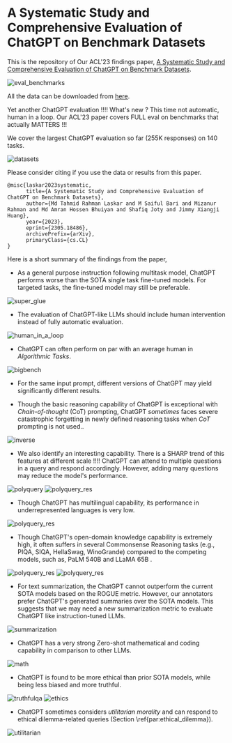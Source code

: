 # A Systematic Study and Comprehensive Evaluation of ChatGPT on Benchmark Datasets

This is the repository of Our ACL'23 findings paper, [A Systematic Study and Comprehensive Evaluation of ChatGPT on Benchmark Datasets](https://arxiv.org/pdf/2305.18486.pdf).

![eval_benchmarks](https://github.com/ntunlp/ChatGPT_Eval/blob/main/eval.jpg)

All the data can be downloaded from [here](https://drive.google.com/drive/folders/1eC2zEpq_7zxG4l3BSdt8THzzIu_mGnBa?usp=sharing).


Yet another ChatGPT evaluation !!!! What's new ? This time not automatic, human in a loop. 
Our ACL'23 paper covers FULL eval on benchmarks that actually MATTERS !!!

We cover the largest ChatGPT evaluation so far (255K responses) on 140 tasks.

![datasets](https://github.com/ntunlp/ChatGPT_Eval/blob/main/figures/17.PNG)


Please consider citing if you use the data or results from this paper.

```
@misc{laskar2023systematic,
      title={A Systematic Study and Comprehensive Evaluation of ChatGPT on Benchmark Datasets}, 
      author={Md Tahmid Rahman Laskar and M Saiful Bari and Mizanur Rahman and Md Amran Hossen Bhuiyan and Shafiq Joty and Jimmy Xiangji Huang},
      year={2023},
      eprint={2305.18486},
      archivePrefix={arXiv},
      primaryClass={cs.CL}
}
```


Here is a short summary of the findings from the paper, 

- As a general purpose instruction following multitask model, ChatGPT performs worse than the SOTA single task fine-tuned models. For targeted tasks, the fine-tuned model may still be preferable.

![super_glue](https://github.com/ntunlp/ChatGPT_Eval/blob/main/figures/1.PNG)

- The evaluation of ChatGPT-like LLMs should include human intervention instead of fully automatic evaluation.

![human_in_a_loop](https://github.com/ntunlp/ChatGPT_Eval/blob/main/figures/16.PNG)

- ChatGPT can often perform on par with an average human in *Algorithmic Tasks*.

![bigbench](https://github.com/ntunlp/ChatGPT_Eval/blob/main/figures/3.PNG)

- For the same input prompt, different versions of ChatGPT may yield significantly different results.

- Though the basic reasoning capability of ChatGPT is exceptional with *Chain-of-thought* (CoT) prompting, ChatGPT *sometimes* faces severe catastrophic forgetting in newly defined reasoning tasks when *CoT* prompting is not used..

![inverse](https://github.com/ntunlp/ChatGPT_Eval/blob/main/figures/2.PNG)

- We also identify an interesting capability. There is a SHARP trend of this features at different scale !!!! ChatGPT can attend to multiple questions in a query and respond accordingly. However, adding many questions may reduce the model's performance.

![polyquery](https://github.com/ntunlp/ChatGPT_Eval/blob/main/figures/4.PNG)
![polyquery_res](https://github.com/ntunlp/ChatGPT_Eval/blob/main/figures/5.PNG)

- Though ChatGPT has multilingual capability, its performance in underrepresented languages is very low.

![polyquery_res](https://github.com/ntunlp/ChatGPT_Eval/blob/main/figures/6.PNG)

- Though ChatGPT's open-domain knowledge capability is extremely high, it often suffers in several Commonsense Reasoning tasks (e.g., PIQA, SIQA, HellaSwag, WinoGrande) compared to the competing models, such as, PaLM 540B and LLaMA 65B .

![polyquery_res](https://github.com/ntunlp/ChatGPT_Eval/blob/main/figures/7.PNG)
![polyquery_res](https://github.com/ntunlp/ChatGPT_Eval/blob/main/figures/8.PNG)

- For text summarization, the ChatGPT cannot outperform the current SOTA models based on the ROGUE metric. However, our annotators prefer ChatGPT's generated summaries over the SOTA models. This suggests that we may need a new summarization metric to evaluate ChatGPT like instruction-tuned LLMs.

![summarization](https://github.com/ntunlp/ChatGPT_Eval/blob/main/figures/9.PNG)

- ChatGPT has a very strong Zero-shot mathematical and coding capability in comparison to other LLMs.

![math](https://github.com/ntunlp/ChatGPT_Eval/blob/main/figures/12.PNG)

- ChatGPT is found to be more ethical  than prior SOTA models, while being less biased and more truthful.

![truthfulqa](https://github.com/ntunlp/ChatGPT_Eval/blob/main/figures/11.PNG)
![ethics](https://github.com/ntunlp/ChatGPT_Eval/blob/main/figures/13.PNG)

- ChatGPT sometimes considers *utilitarian morality* and can respond to ethical dilemma-related queries (Section \ref{par:ethical_dilemma}).

![utilitarian](https://github.com/ntunlp/ChatGPT_Eval/blob/main/figures/15.PNG)





